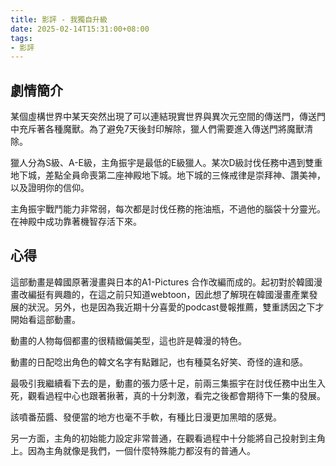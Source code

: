 ```yaml
---
title: 影評 - 我獨自升級
date: 2025-02-14T15:31:00+08:00
tags:
- 影評
---
```


## 劇情簡介
某個虛構世界中某天突然出現了可以連結現實世界與異次元空間的傳送門，傳送門中充斥著各種魔獸。為了避免7天後封印解除，獵人們需要進入傳送門將魔獸清除。

獵人分為S級、A-E級，主角振宇是最低的E級獵人。某次D級討伐任務中遇到雙重地下城，差點全員命喪第二座神殿地下城。地下城的三條戒律是崇拜神、讚美神，以及證明你的信仰。

主角振宇戰鬥能力非常弱，每次都是討伐任務的拖油瓶，不過他的腦袋十分靈光。在神殿中成功靠著機智存活下來。

## 心得
這部動畫是韓國原著漫畫與日本的A1-Pictures 合作改編而成的。起初對於韓國漫畫改編挺有興趣的，在這之前只知道webtoon，因此想了解現在韓國漫畫產業發展的狀況。另外，也是因為我近期十分喜愛的podcast曼報推薦，雙重誘因之下才開始看這部動畫。

動畫的人物每個都畫的很精緻偏美型，這也許是韓漫的特色。

動畫的日配唸出角色的韓文名字有點難記，也有種莫名好笑、奇怪的違和感。

最吸引我繼續看下去的是，動畫的張力感十足，前兩三集振宇在討伐任務中出生入死，觀看過程中心也跟著揪著，真的十分刺激，看完之後都會期待下一集的發展。

該噴番茄醬、發便當的地方也毫不手軟，有種比日漫更加黑暗的感覺。

另一方面，主角的初始能力設定非常普通，在觀看過程中十分能將自己投射到主角上。因為主角就像是我們，一個什麼特殊能力都沒有的普通人。
